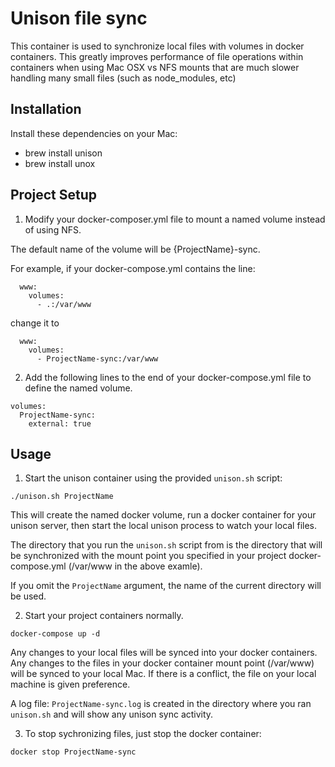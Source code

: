 # Unison file sync

This container is used to synchronize local files with volumes in docker containers.
This greatly improves performance of file operations within containers when using Mac OSX
vs NFS mounts that are much slower handling many small files (such as node_modules, etc)

## Installation

Install these dependencies on your Mac:

* brew install unison
* brew install unox

## Project Setup

1. Modify your docker-composer.yml file to mount a named volume instead of using NFS.

  The default name of the volume will be {ProjectName}-sync.

  For example, if your docker-compose.yml contains the line:
  ```
    www:
      volumes:
        - .:/var/www
  ```
  change it to
  ```
    www:
      volumes:
        - ProjectName-sync:/var/www
  ```

2. Add the following lines to the end of your docker-compose.yml file to define the named volume.
  ```
  volumes:
    ProjectName-sync:
      external: true
  ```

## Usage

1. Start the unison container using the provided ``unison.sh`` script:
  ```
  ./unison.sh ProjectName
  ```
  This will create the named docker volume, run a docker container for your unison server,
  then start the local unison process to watch your local files.

  The directory that you run the ``unison.sh`` script from is the directory that will
  be synchronized with the mount point you specified in your project docker-compose.yml (/var/www in the above examle).

  If you omit the ``ProjectName`` argument, the name of the current directory will be used.

2. Start your project containers normally.
  ```
  docker-compose up -d
  ```

  Any changes to your local files will be synced into your docker containers.
  Any changes to the files in your docker container mount point (/var/www) will be synced to your local Mac.
  If there is a conflict, the file on your local machine is given preference.

  A log file: ``ProjectName-sync.log`` is created in the directory where you ran ``unison.sh``
  and will show any unison sync activity.

3. To stop sychronizing files, just stop the docker container:
  ```
  docker stop ProjectName-sync
  ```
